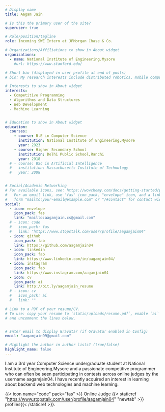 ```yaml
---
# Display name
title: Aagam Jain

# Is this the primary user of the site?
superuser: true

# Role/position/tagline
role: Incoming SWE Intern at JPMorgan Chase & Co.

# Organizations/Affiliations to show in About widget
organizations:
  - name: National Institute of Engineering,Mysore
    #url: https://www.stanford.edu/

# Short bio (displayed in user profile at end of posts)
# bio: My research interests include distributed robotics, mobile computing and programmable matter.

# Interests to show in About widget
interests:
  - Competitive Programming
  - Algorithms and Data Structures
  - Web Development
  - Machine Learning


# Education to show in About widget
education:
  courses:
    - course: B.E in Computer Science
      institution: National Institute of Engineering,Mysore
      year: 2023
    - course: Higher Secondary School
      institution: Delhi Public School,Ranchi
      year: 2018
  # - course: BSc in Artificial Intelligence
  #   institution: Massachusetts Institute of Technology
  #   year: 2008


# Social/Academic Networking
# For available icons, see: https://wowchemy.com/docs/getting-started/page-builder/#icons
#   For an email link, use "fas" icon pack, "envelope" icon, and a link in the
#   form "mailto:your-email@example.com" or "/#contact" for contact widget.
social:
  - icon: envelope
    icon_pack: fas
    link: "mailto:aagamjain.cs@gmail.com"
  # - icon: code
  #   icon_pack: fas
  #   link: "https://www.stopstalk.com/user/profile/aagamjain04"
  - icon: github
    icon_pack: fab
    link: https://github.com/aagamjain04
  - icon: linkedin
    icon_pack: fab
    link: https://www.linkedin.com/in/aagamjain04/
  - icon: instagram
    icon_pack: fab
    link: https://www.instagram.com/aagamjain04
  - icon: cv
    icon_pack: ai
    link: http://bit.ly/aagamjain_resume
  # - icon: cv
  #   icon_pack: ai
  #   link: ""

# Link to a PDF of your resume/CV.
# To use: copy your resume to `static/uploads/resume.pdf`, enable `ai` icons in `params.toml`,
# and uncomment the lines below.


# Enter email to display Gravatar (if Gravatar enabled in Config)
email: "aagamjain99@gmail.com"

# Highlight the author in author lists? (true/false)
highlight_name: false
---
```


I am a 3rd year Computer Science undergraduate student at National Institute of Engineering,Mysore and a passionate competitive programmer who can often be seen participating in contests across online judges by the username aagamjain04. I have recently acquired an interest in learning about backend web technologies and machine learning.

{{< icon name="code" pack="fas" >}} Online Judge {{< staticref "https://www.stopstalk.com/user/profile/aagamjain04" "newtab" >}} profiles{{< /staticref >}}.
